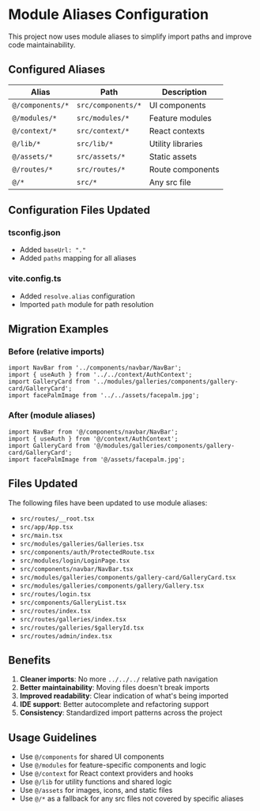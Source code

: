 # Module Aliases Configuration

This project now uses module aliases to simplify import paths and improve code maintainability.

## Configured Aliases

| Alias            | Path               | Description       |
| ---------------- | ------------------ | ----------------- |
| `@/components/*` | `src/components/*` | UI components     |
| `@/modules/*`    | `src/modules/*`    | Feature modules   |
| `@/context/*`    | `src/context/*`    | React contexts    |
| `@/lib/*`        | `src/lib/*`        | Utility libraries |
| `@/assets/*`     | `src/assets/*`     | Static assets     |
| `@/routes/*`     | `src/routes/*`     | Route components  |
| `@/*`            | `src/*`            | Any src file      |

## Configuration Files Updated

### tsconfig.json

- Added `baseUrl: "."`
- Added `paths` mapping for all aliases

### vite.config.ts

- Added `resolve.alias` configuration
- Imported `path` module for path resolution

## Migration Examples

### Before (relative imports)

```tsx
import NavBar from '../components/navbar/NavBar';
import { useAuth } from '../../context/AuthContext';
import GalleryCard from '../modules/galleries/components/gallery-card/GalleryCard';
import facePalmImage from '../../assets/facepalm.jpg';
```

### After (module aliases)

```tsx
import NavBar from '@/components/navbar/NavBar';
import { useAuth } from '@/context/AuthContext';
import GalleryCard from '@/modules/galleries/components/gallery-card/GalleryCard';
import facePalmImage from '@/assets/facepalm.jpg';
```

## Files Updated

The following files have been updated to use module aliases:

- `src/routes/__root.tsx`
- `src/app/App.tsx`
- `src/main.tsx`
- `src/modules/galleries/Galleries.tsx`
- `src/components/auth/ProtectedRoute.tsx`
- `src/modules/login/LoginPage.tsx`
- `src/components/navbar/NavBar.tsx`
- `src/modules/galleries/components/gallery-card/GalleryCard.tsx`
- `src/modules/galleries/components/gallery/Gallery.tsx`
- `src/routes/login.tsx`
- `src/components/GalleryList.tsx`
- `src/routes/index.tsx`
- `src/routes/galleries/index.tsx`
- `src/routes/galleries/$galleryId.tsx`
- `src/routes/admin/index.tsx`

## Benefits

1. **Cleaner imports**: No more `../../../` relative path navigation
2. **Better maintainability**: Moving files doesn't break imports
3. **Improved readability**: Clear indication of what's being imported
4. **IDE support**: Better autocomplete and refactoring support
5. **Consistency**: Standardized import patterns across the project

## Usage Guidelines

- Use `@/components` for shared UI components
- Use `@/modules` for feature-specific components and logic
- Use `@/context` for React context providers and hooks
- Use `@/lib` for utility functions and shared logic
- Use `@/assets` for images, icons, and static files
- Use `@/*` as a fallback for any src files not covered by specific aliases
